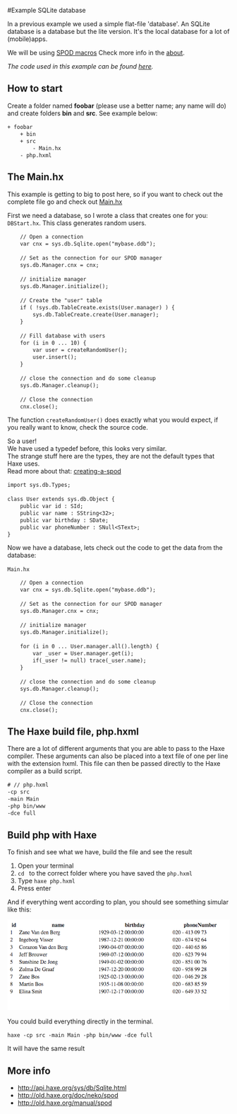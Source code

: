#Example SQLite database

In a previous example we used a simple flat-file 'database'.
An SQLite database is a database but the lite version. It's the local database for a lot of (mobile)apps.

We will be using [SPOD macros](http://old.haxe.org/manual/spod)
Check more info in the [about](about.md).


_The code used in this example can be found [here](https://github.com/MatthijsKamstra/haxephp/tree/master/10sqlite/code)._


## How to start

Create a folder named **foobar** (please use a better name; any name will do) and create folders **bin** and **src**.
See example below:

```
+ foobar
	+ bin
	+ src
		- Main.hx
	- php.hxml
```



## The Main.hx

This example is getting to big to post here, so if you want to check out the complete file go and check out [Main.hx](https://github.com/MatthijsKamstra/haxephp/tree/master/10sqlite/code/Main.hx) 


First we need a database, so I wrote a class that creates one for you: `DBStart.hx`.
This class generates random users.

```
	// Open a connection
	var cnx = sys.db.Sqlite.open("mybase.ddb");

	// Set as the connection for our SPOD manager
	sys.db.Manager.cnx = cnx;

	// initialize manager
	sys.db.Manager.initialize();

	// Create the "user" table
	if ( !sys.db.TableCreate.exists(User.manager) ) {
		sys.db.TableCreate.create(User.manager);
	}

	// Fill database with users
	for (i in 0 ... 10) {
		var user = createRandomUser();
		user.insert();
	}
	
	// close the connection and do some cleanup
	sys.db.Manager.cleanup();

	// Close the connection
	cnx.close();

```
The function `createRandomUser()` does exactly what you would expect, if you really want to know, check the source code.

So a user!  
We have used a typedef before, this looks very similar.  
The strange stuff here are the types, they are not the default types that Haxe uses.  
Read more about that: [creating-a-spod](http://old.haxe.org/manual/spod#creating-a-spod)

```
import sys.db.Types;

class User extends sys.db.Object {
    public var id : SId;
    public var name : SString<32>;
    public var birthday : SDate;
    public var phoneNumber : SNull<SText>;
}

```

Now we have a database, lets check out the code to get the data from the database:

`Main.hx`

```
	// Open a connection
	var cnx = sys.db.Sqlite.open("mybase.ddb");

	// Set as the connection for our SPOD manager
	sys.db.Manager.cnx = cnx;

	// initialize manager
	sys.db.Manager.initialize();

	for (i in 0 ... User.manager.all().length) {
	 	var _user = User.manager.get(i);		
	 	if(_user != null) trace(_user.name);
	}	

	// close the connection and do some cleanup
	sys.db.Manager.cleanup();

	// Close the connection
	cnx.close();
```



## The Haxe build file, php.hxml

There are a lot of different arguments that you are able to pass to the Haxe compiler.
These arguments can also be placed into a text file of one per line with the extension hxml. This file can then be passed directly to the Haxe compiler as a build script.

```
# // php.hxml
-cp src
-main Main
-php bin/www
-dce full
```


## Build php with Haxe

To finish and see what we have, build the file and see the result

1. Open your terminal
2. `cd ` to the correct folder where you have saved the `php.hxml` 
3. Type `haxe php.hxml`
4. Press enter


And if everything went according to plan, you should see something simular like this:

![](screenshot.png)


You could build everything directly in the terminal.

```
haxe -cp src -main Main -php bin/www -dce full
```

It will have the same result




## More info

- <http://api.haxe.org/sys/db/Sqlite.html>
- <http://old.haxe.org/doc/neko/spod>
- <http://old.haxe.org/manual/spod>



